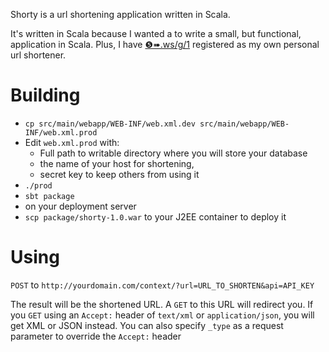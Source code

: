 Shorty is a url shortening application written in Scala.

It's written in Scala because I wanted a to write a small, but functional, application in Scala.  Plus, I have <a href="http://&#10106;&#10144;.ws/">&#10106;&#10144;.ws/g/1</a> registered as my own personal url shortener.

# Building

 * `cp src/main/webapp/WEB-INF/web.xml.dev src/main/webapp/WEB-INF/web.xml.prod`
 * Edit `web.xml.prod` with:
   * Full path to writable directory where you will store your database
   * the name of your host for shortening, 
   * secret key to keep others from using it
 * `./prod`
 * `sbt package`
 * on your deployment server
 * `scp package/shorty-1.0.war` to your J2EE container to deploy it

# Using

 `POST` to `http://yourdomain.com/context/?url=URL_TO_SHORTEN&api=API_KEY`

The result will be the shortened URL. A `GET` to this URL will redirect you.  If you `GET` using an `Accept:` header of `text/xml` or `application/json`, you will get
XML or JSON instead.  You can also specify `_type` as a request parameter to override the `Accept:` header

